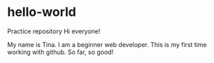 # hello-world
Practice repository
Hi everyone!

My name is Tina. I am a beginner web developer.
This is my first time working with github. 
So far, so good!
